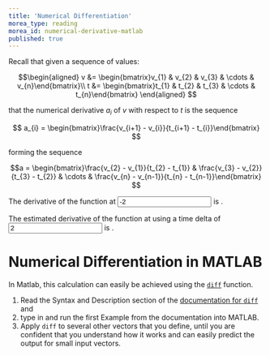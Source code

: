 ```yaml
---
title: 'Numerical Differentiation'
morea_type: reading
morea_id: numerical-derivative-matlab
published: true
---
```

Recall that given a sequence of values:

$$\begin{aligned}
v &= \begin{bmatrix}v_{1} & v_{2} & v_{3} & \cdots & v_{n}\end{bmatrix}\\
t &= \begin{bmatrix}t_{1} & t_{2} & t_{3} & \cdots & t_{n}\end{bmatrix}
\end{aligned}
$$

that the numerical derivative $a_{i}$ of $v$ with respect to $t$ is the sequence

$$
a_{i} = \begin{bmatrix}\frac{v_{i+1} - v_{i}}{t_{i+1} - t_{i}}\end{bmatrix}
$$

forming the sequence

$$a = \begin{bmatrix}\frac{v_{2} - v_{1}}{t_{2} - t_{1}} & 
	\frac{v_{3} - v_{2}}{t_{3} - t_{2}} &
	\cdots & \frac{v_{n} - v_{n-1}}{t_{n} - t_{n-1}}\end{bmatrix}
$$

<div id="finite_diff_chart"></div>

<p>The derivative of the function at <input type="number" value="-2" id="input-a"></span> is <span class="value-derivative">.</p>
<p>The estimated derivative of the function at <span class="value-a"></span> using a time delta of <input id="input-time-delta" type="number" value="2"></input> is <span class="value-finite-difference"></span>.</p>

<script src="{{wwwroot}}/includes/numeric_explorer.min.js" type="text/javascript"></script>

# Numerical Differentiation in MATLAB

In Matlab, this calculation can easily be achieved using the
[`diff`](https://www.mathworks.com/help/matlab/ref/diff.html)
function. 

1. Read the Syntax and Description section of the [documentation for `diff`](https://www.mathworks.com/help/matlab/ref/diff.html) and 
2. type in and run the first Example from the documentation into MATLAB.
3. Apply `diff` to several other vectors that you define, until you
   are confident that you understand how it works and can easily
   predict the output for small input vectors.
